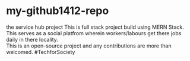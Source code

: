 # my-github1412-repo
the service hub project 
This is full stack project build using MERN Stack. This serves as a social platfrom wherein workers/labours get there jobs daily in there locality.  
This is an open-source project and any contributions are more than welcomed. #TechforSociety
